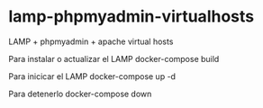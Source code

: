 # lamp-phpmyadmin-virtualhosts
LAMP + phpmyadmin + apache virtual hosts

Para instalar o actualizar el LAMP
docker-compose build

Para inicicar el LAMP
docker-compose up -d

Para detenerlo
docker-compose down

